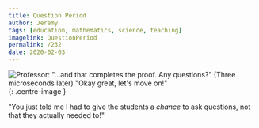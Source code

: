 ```yaml
---
title: Question Period
author: Jeremy
tags: [education, mathematics, science, teaching]
imagelink: QuestionPeriod
permalink: /232
date: 2020-02-03
---
```


![Professor: "...and that completes the proof. Any questions?" (Three microseconds later) "Okay great, let's move on!"](https://res.cloudinary.com/dh3hm8pb7/image/upload/c_scale,q_auto:best,w_615/v1535842782/Handwaving/Published/QuestionPeriod.png){: .centre-image }

"You just told me I had to give the students a *chance* to ask questions, not that they actually needed to!"
